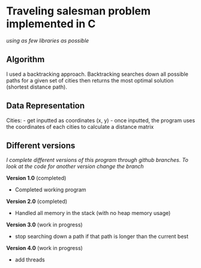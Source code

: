 # Traveling salesman problem implemented in C
*using as few libraries as possible*

## Algorithm
I used a backtracking approach. Backtracking searches down all possible paths for a given set of cities then returns the most optimal solution (shortest distance path).

## Data Representation
Cities: 
    - get inputted as coordinates (x, y) 
    - once inputted, the program uses the coordinates of each cities to calculate a distance matrix

## Different versions
*I complete different versions of this program through github branches. To look at the code for another version change the branch*

**Version 1.0** (completed)
- Completed working program

**Version 2.0** (completed)
- Handled all memory in the stack (with no heap memory usage)

**Version 3.0** (work in progress)
- stop searching down a path if that path is longer than the current best

**Version 4.0** (work in progress)
- add threads
